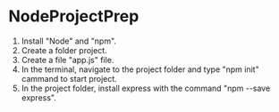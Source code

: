 # NodeProjectPrep

1. Install "Node" and "npm".
2. Create a folder project.
3. Create a file "app.js" file.
4. In the terminal, navigate to the project folder and type "npm init" cammand to start project.
5. In the project folder, install express with the command "npm --save express". 
